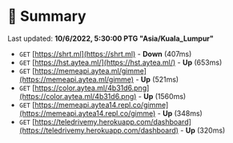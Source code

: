 # 📖 Summary
Last updated: **10/6/2022, 5:30:00 PTG "Asia/Kuala_Lumpur"**

- `GET` [https://shrt.ml](https://shrt.ml) - **Down** (407ms)
- `GET` [https://hst.aytea.ml/](https://hst.aytea.ml/) - **Up** (653ms)
- `GET` [https://memeapi.aytea.ml/gimme](https://memeapi.aytea.ml/gimme) - **Up** (521ms)
- `GET` [https://color.aytea.ml/4b31d6.png](https://color.aytea.ml/4b31d6.png) - **Up** (1560ms)
- `GET` [https://memeapi.aytea14.repl.co/gimme](https://memeapi.aytea14.repl.co/gimme) - **Up** (348ms)
- `GET` [https://teledrivemy.herokuapp.com/dashboard](https://teledrivemy.herokuapp.com/dashboard) - **Up** (320ms)
